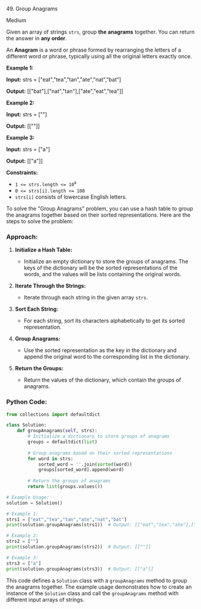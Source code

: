 49\. Group Anagrams

Medium

Given an array of strings `strs`, group **the anagrams** together. You can return the answer in **any order**.

An **Anagram** is a word or phrase formed by rearranging the letters of a different word or phrase, typically using all the original letters exactly once.

**Example 1:**

**Input:** strs = ["eat","tea","tan","ate","nat","bat"]

**Output:** [["bat"],["nat","tan"],["ate","eat","tea"]] 

**Example 2:**

**Input:** strs = [""]

**Output:** [[""]] 

**Example 3:**

**Input:** strs = ["a"]

**Output:** [["a"]] 

**Constraints:**

*   <code>1 <= strs.length <= 10<sup>4</sup></code>
*   `0 <= strs[i].length <= 100`
*   `strs[i]` consists of lowercase English letters.

To solve the "Group Anagrams" problem, you can use a hash table to group the anagrams together based on their sorted representations. Here are the steps to solve the problem:

### Approach:

1. **Initialize a Hash Table:**
   - Initialize an empty dictionary to store the groups of anagrams. The keys of the dictionary will be the sorted representations of the words, and the values will be lists containing the original words.

2. **Iterate Through the Strings:**
   - Iterate through each string in the given array `strs`.

3. **Sort Each String:**
   - For each string, sort its characters alphabetically to get its sorted representation.

4. **Group Anagrams:**
   - Use the sorted representation as the key in the dictionary and append the original word to the corresponding list in the dictionary.

5. **Return the Groups:**
   - Return the values of the dictionary, which contain the groups of anagrams.

### Python Code:

```python
from collections import defaultdict

class Solution:
    def groupAnagrams(self, strs):
        # Initialize a dictionary to store groups of anagrams
        groups = defaultdict(list)
        
        # Group anagrams based on their sorted representations
        for word in strs:
            sorted_word = ''.join(sorted(word))
            groups[sorted_word].append(word)
        
        # Return the groups of anagrams
        return list(groups.values())

# Example Usage:
solution = Solution()

# Example 1:
strs1 = ["eat","tea","tan","ate","nat","bat"]
print(solution.groupAnagrams(strs1))  # Output: [["eat","tea","ate"],["tan","nat"],["bat"]]

# Example 2:
strs2 = [""]
print(solution.groupAnagrams(strs2))  # Output: [[""]]

# Example 3:
strs3 = ["a"]
print(solution.groupAnagrams(strs3))  # Output: [["a"]]
```

This code defines a `Solution` class with a `groupAnagrams` method to group the anagrams together. The example usage demonstrates how to create an instance of the `Solution` class and call the `groupAnagrams` method with different input arrays of strings.